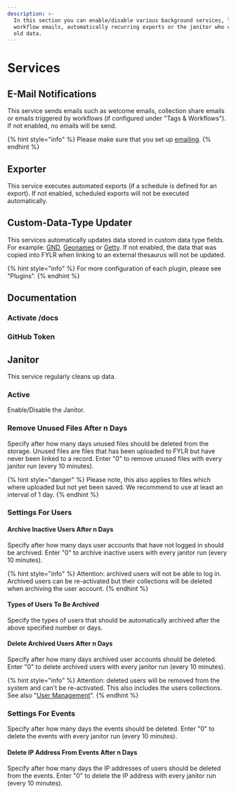 ```yaml
---
description: >-
  In this section you can enable/disable various background services, like
  workflow emails, automatically recurring exports or the janitor who cleans up
  old data.
---
```


# Services

## E-Mail Notifications

This service sends emails such as welcome emails, collection share emails or emails triggered by workflows (if configured under "Tags & Workflows"). If not enabled, no emails will be send.

{% hint style="info" %}
Please make sure that you set up [emailing](email.md).
{% endhint %}



## Exporter

This service executes automated exports (if a schedule is defined for an export). If not enabled, scheduled exports will not be executed automatically.



## Custom-Data-Type Updater

This services automatically updates data stored in custom data type fields. For example: [GND](https://github.com/programmfabrik/easydb-custom-data-type-gnd), [Geonames](https://github.com/programmfabrik/easydb-custom-data-type-geonames) or [Getty](https://github.com/programmfabrik/easydb-custom-data-type-getty). If not enabled, the data that was copied into FYLR when linking to an external thesaurus will not be updated.

{% hint style="info" %}
For more configuration of each plugin, please see "Plugins".
{% endhint %}



## Documentation

### Activate /docs



### GitHub Token





## Janitor

This service regularly cleans up data.

### Active

Enable/Disable the Janitor.

### Remove Unused Files After n Days

Specify after how many days unused files should be deleted from the storage. Unused files are files that has been uploaded to FYLR but have never been linked to a record. Enter "0" to remove unused files with every janitor run (every 10 minutes).

{% hint style="danger" %}
Please note, this also applies to files which where uploaded but not yet been saved. We recommend to use at least an interval of 1 day.
{% endhint %}

### Settings For Users

#### Archive Inactive Users After n Days

Specify after how many days user accounts that have not logged in should be archived. Enter "0" to archive inactive users with every janitor run (every 10 minutes).

{% hint style="info" %}
Attention: archived users will not be able to log in. Archived users can be re-activated but their collections will be deleted when archiving the user account.
{% endhint %}

#### Types of Users To Be Archived

Specify the types of users that should be automatically archived after the above specified number or days.

#### Delete Archived Users After n Days

Specify after how many days archived user accounts should be deleted. Enter "0" to delete archived users with every janitor run (every 10 minutes).

{% hint style="info" %}
Attention: deleted users will be removed from the system and can't be re-activated. This also includes the users collections. See also "[User Management](user-management.md)".
{% endhint %}



### Settings For Events

Specify after how many days the events should be deleted. Enter "0" to delete the events with every janitor run (every 10 minutes).

#### Delete IP Address From Events After n Days

Specify after how many days the IP addresses of users should be deleted from the events. Enter "0" to delete the IP address with every janitor run (every 10 minutes).



